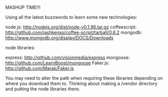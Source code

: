 MASHUP TIME!!!

Using all the latest buzzwords to learn some new technologies:

node.js:      http://nodejs.org/dist/node-v0.1.96.tar.gz
coffeescript: http://github.com/jashkenas/coffee-script/tarball/0.6.2
mongodb:      http://www.mongodb.org/display/DOCS/Downloads

node libraries:

express:  http://github.com/visionmedia/express
mongoose: http://github.com/LearnBoost/mongoose
Faker.js: http://github.com/Marak/Faker.js

You may need to alter the path when requiring these libraries depending on where you download them to.  Thinking about making a /vendor directory and putting the node libraries there.